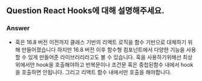## Question React Hooks에 대해 설명해주세요.

### Answer

- 훅은 16.8 버전 이전까지 클래스 기반의 리액트 로직을 함수 기반으로 대체하기 위해 만들어졌습니다 하지만 16.8 버전 이후 함수형 컴포넌트에서 다양한 기능을 사용할 수 있게 만들어준 라이브러리라고도 볼 수 있습니다.
  훅을 사용하기위해선 최상위에서만 hook을 호출해야하고 반복문이나 조건문 혹은 중첩된함수 내에서 hook을 호출하면 안됩니다. 그리고 리액트 함수 내에서만 호출을 해야합니다.
